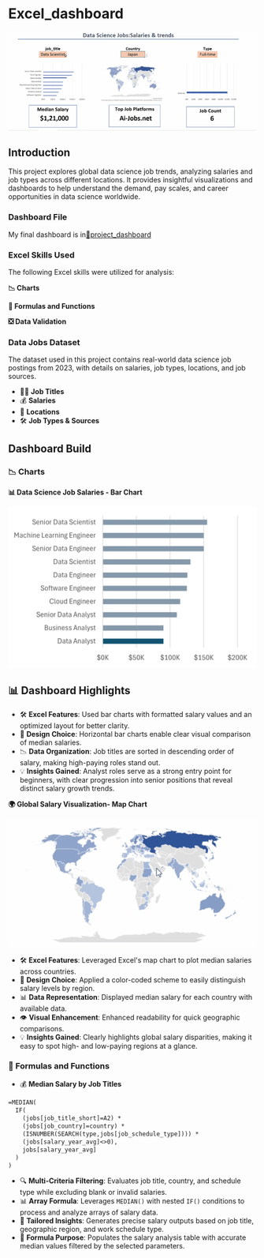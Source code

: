# Excel_dashboard
![Data Science Jobs](Asset/Main_project.gif)

## Introduction
This project explores global data science job trends, analyzing salaries and job types across different locations. 
It provides insightful visualizations and dashboards to help understand the demand, pay scales, and career opportunities in data science worldwide.

### Dashboard File
My final dashboard is in[📂project_dashboard](https://github.com/AbhijitDass123/Excel_dashboard/raw/main/Asset/Excel_project.xlsx)

### Excel Skills Used
The following Excel skills were utilized for analysis:

**📉 Charts**

**🧮 Formulas and Functions**

**❎ Data Validation**

### Data Jobs Dataset
The dataset used in this project contains real-world data science job postings from 2023, with details on salaries, job types, locations, and job sources.

- 👨‍💼 **Job Titles**  
- 💰 **Salaries**  
- 📍 **Locations**  
- 🛠️ **Job Types & Sources**

## Dashboard Build
### 📉 Charts
**📊 Data Science Job Salaries - Bar Chart**

![Dashboard Preview](Asset/1_Salary_Dashboard_Chart1.png)
## 📊 Dashboard Highlights  

- 🛠️ **Excel Features**: Used bar charts with formatted salary values and an optimized layout for better clarity.  
- 🎨 **Design Choice**: Horizontal bar charts enable clear visual comparison of median salaries.  
- 📉 **Data Organization**: Job titles are sorted in descending order of salary, making high-paying roles stand out.  
- 💡 **Insights Gained**: Analyst roles serve as a strong entry point for beginners, with clear progression into senior positions that reveal distinct salary growth trends.

**🌍 Global Salary Visualization- Map Chart**
  
![Data Science Jobs](Asset/project_map.gif)

- 🛠️ **Excel Features**: Leveraged Excel's map chart to plot median salaries across countries.  
- 🎨 **Design Choice**: Applied a color-coded scheme to easily distinguish salary levels by region.  
- 📊 **Data Representation**: Displayed median salary for each country with available data.  
- 👁️ **Visual Enhancement**: Enhanced readability for quick geographic comparisons.  
- 💡 **Insights Gained**: Clearly highlights global salary disparities, making it easy to spot high- and low-paying regions at a glance.

### 🧮 Formulas and Functions  

- 💰 **Median Salary by Job Titles**  
```excel
=MEDIAN(
  IF(
    (jobs[job_title_short]=A2) *
    (jobs[job_country]=country) *
    (ISNUMBER(SEARCH(type,jobs[job_schedule_type]))) *
    (jobs[salary_year_avg]<>0),
    jobs[salary_year_avg]
  )
)
```

- 🔍 **Multi-Criteria Filtering**: Evaluates job title, country, and schedule type while excluding blank or invalid salaries.  
- 📊 **Array Formula**: Leverages `MEDIAN()` with nested `IF()` conditions to process and analyze arrays of salary data.  
- 🎯 **Tailored Insights**: Generates precise salary outputs based on job title, geographic region, and work schedule type.  
- 🔢 **Formula Purpose**: Populates the salary analysis table with accurate median values filtered by the selected parameters.  



